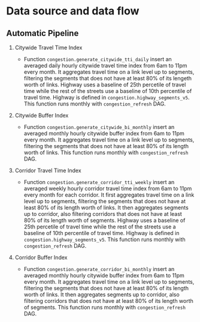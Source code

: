 # Data source and data flow

## Automatic Pipeline

1) Citywide Travel Time Index
    - Function `congestion.generate_citywide_tti_daily` insert an averaged daily hourly citywide travel time index from 6am to 11pm every month. It aggregates travel time on a link level up to segments, filtering the segments that does not have at least 80% of its lengeth worth of links. Highway uses a baseline of 25th percetile of travel time while the rest of the streets use a baseline of 10th percentile of travel time. Highway is defined in `congestion.highway_segments_v5`. This function runs monthly with `congestion_refresh` DAG.
    
2) Citywide Buffer Index
    - Function `congestion.generate_citywide_bi_monthly` insert an averaged monthly hourly citywide buffer index from 6am to 11pm every month. It aggregates travel time on a link level up to segments, filtering the segments that does not have at least 80% of its length worth of links. This function runs monthly with `congestion_refresh` DAG.
    
3) Corridor Travel Time Index
     - Function `congestion.generate_corridor_tti_weekly` insert an averaged weekly hourly corridor travel time index from 6am to 11pm every month for each corridor. It first aggregates travel time on a link level up to segments, filtering the segments that does not have at least 80% of its length worth of links. It then aggregates segments up to corridor, also filtering corridors that does not have at least 80% of its length worth of segments. Highway uses a baseline of 25th percetile of travel time while the rest of the streets use a baseline of 10th percentile of travel time. Highway is defined in `congestion.highway_segments_v5`. This function runs monthly with `congestion_refresh` DAG.
     
4) Corridor Buffer Index
     - Function `congestion.generate_corridor_bi_monthly` insert an averaged monthly hourly citywide buffer index from 6am to 11pm every month. It aggregates travel time on a link level up to segments, filtering the segments that does not have at least 80% of its length worth of links. It then aggregates segments up to corridor, also filtering corridors that does not have at least 80% of its length worth of segments. This function runs monthly with `congestion_refresh` DAG.

